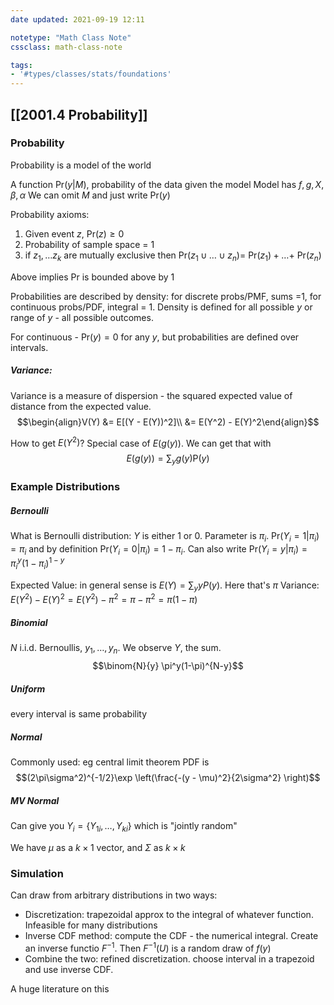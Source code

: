 ```yaml
---
date updated: 2021-09-19 12:11

notetype: "Math Class Note"
cssclass: math-class-note

tags: 
- '#types/classes/stats/foundations'
---
```


## [[2001.4 Probability]]

### Probability 
Probability is a model of the world

A function Pr$(y |M)$, probability of the data given the model
Model has $f, g, X, \beta, \alpha$ 
We can omit $M$ and just write Pr$(y)$

Probability axioms:
1. Given event $z$, Pr$(z) \geq 0$
2. Probability of sample space = 1
3. if $z_1, \ldots z_k$ are mutually exclusive then Pr$(z_1 \cup  \ldots \cup  z_n) =$ Pr$(z_1) + \ldots +$ Pr$(z_n)$

Above implies Pr is bounded above by 1

Probabilities are described by density: for discrete probs/PMF, sums =1, for continuous probs/PDF, integral = 1. Density is defined for all possible $y$ or range of $y$ - all possible outcomes.

For continuous - Pr$(y) = 0$ for any $y$, but probabilities are defined over intervals.  
##### Variance:

Variance is a measure of dispersion - the  squared expected value of distance from the expected value. 
$$\begin{align}V(Y) &= E[(Y - E(Y))^2]\\ &= E(Y^2) - E(Y)^2\end{align}$$

How to get $E(Y^2)$? Special case of $E(g(y))$. We can get that with 
$$E(g(y)) = \sum_y g(y)\text{P}(y)$$



### Example Distributions

##### Bernoulli

What is Bernoulli distribution: $Y$ is either $1$ or $0$. Parameter is $\pi_i$.  Pr$(Y_i = 1|\pi_i) = \pi_i$ and by definition Pr$(Y_i = 0|\pi_i) = 1- \pi_i$. Can also write Pr$(Y_i = y| \pi_i) = \pi_i^y(1-\pi_i)^{1-y}$

Expected Value: in general sense is $E(Y) = \sum_y yP(y)$. Here that's $\pi$
Variance: $E(Y^2) - E(Y)^2 = E(Y^2) - \pi^2 = \pi - \pi^2 = \pi(1-\pi)$

##### Binomial 

$N$ i.i.d. Bernoullis, $y_1, \ldots, y_n$. We observe $Y$, the sum. 
$$\binom{N}{y} \pi^y(1-\pi)^{N-y}$$

##### Uniform

every interval is same probability

##### Normal

Commonly used: eg central limit theorem
PDF is 
$$(2\pi\sigma^2)^{-1/2}\exp \left(\frac{-(y - \mu)^2}{2\sigma^2} \right)$$

##### MV Normal
Can give you $Y_i = \{Y_{1i}, \ldots, Y_{ki}\}$ which is "jointly random"

We have $\mu$ as a $k\times 1$ vector, and $\Sigma$ as $k \times k$

### Simulation

Can draw from arbitrary distributions in two ways:
- Discretization: trapezoidal approx to the integral of whatever function. Infeasible for many distributions
- Inverse CDF method: compute the CDF - the numerical integral. Create an inverse functio $F^{-1}$. Then $F^{-1}(U)$ is a random draw of $f(y)$
- Combine the two: refined discretization. choose interval in a trapezoid and use inverse CDF. 

A huge literature on this





